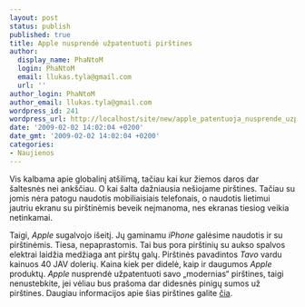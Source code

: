 ```yaml
---
layout: post
status: publish
published: true
title: Apple nusprendė užpatentuoti pirštines
author:
  display_name: PhaNtoM
  login: PhaNtoM
  email: llukas.tyla@gmail.com
  url: ''
author_login: PhaNtoM
author_email: llukas.tyla@gmail.com
wordpress_id: 241
wordpress_url: http://localhost/site/new/apple_patentuoja_nusprende_uzpatentuoti_pirstines/
date: '2009-02-02 14:02:04 +0200'
date_gmt: '2009-02-02 14:02:04 +0200'
categories:
- Naujienos
---
```

<p>Vis kalbama apie globalinį atšilimą, tačiau kai kur žiemos daros dar šaltesnės nei ankščiau. O kai šalta dažniausia nešiojame pirštines. Tačiau su jomis nėra patogu naudotis mobiliaisiais telefonais, o naudotis lietimui jautriu ekranu su pirštinėmis beveik neįmanoma, nes ekranas tiesiog veikia netinkamai.</p>
<p>Taigi, <i>Apple</i> sugalvojo išeitį. Jų gaminamu <i>iPhone</i> galėsime naudotis ir su pirštinėmis. Tiesa, nepaprastomis. Tai bus pora pirštinių su aukso spalvos elektrai laidžia medžiaga ant pirštų galų. Pirštinės pavadintos <i>Tavo</i> vardu kainuos 40 JAV dolerių. Kaina kiek per didelė, kaip ir daugumos <i>Apple</i> produktų. <i>Apple</i> nusprendė užpatentuoti savo „modernias“ pirštines, taigi nenustebkite, jei vėliau bus prašoma dar didesnės pinigų sumos už pirštines. Daugiau informacijos apie šias pirštines galite <a class="ns" href="http://www.sfgate.com/cgi-bin/article.cgi?f=/c/a/2009/02/02/BUS615IQSM.DTL&feed=rss.business">čia</a>.</p>
